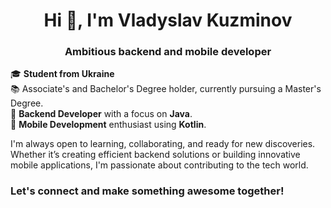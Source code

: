 <h1 align="center">Hi 👋, I'm Vladyslav Kuzminov</h1>
<h3 align="center">Ambitious backend and mobile developer</h3>

🎓 **Student from Ukraine**  
📚 Associate's and Bachelor's Degree holder, currently pursuing a Master's Degree.  
🚀 **Backend Developer** with a focus on **Java**.  
📱 **Mobile Development** enthusiast using **Kotlin**.

<p align="left">I'm always open to learning, collaborating, and ready for new discoveries. Whether it’s creating efficient backend solutions or building innovative mobile applications, I'm passionate about contributing to the tech world.</p>
<h3>Let's connect and make something awesome together!</h3>





<!--
**Sizllle/Sizllle** is a ✨ _special_ ✨ repository because its `README.md` (this file) appears on your GitHub profile.

Here are some ideas to get you started:

- 🔭 I’m currently working on ...
- 🌱 I’m currently learning ...
- 👯 I’m looking to collaborate on ...
- 🤔 I’m looking for help with ...
- 💬 Ask me about ...
- 📫 How to reach me: ...
- 😄 Pronouns: ...
- ⚡ Fun fact: ...
-->
